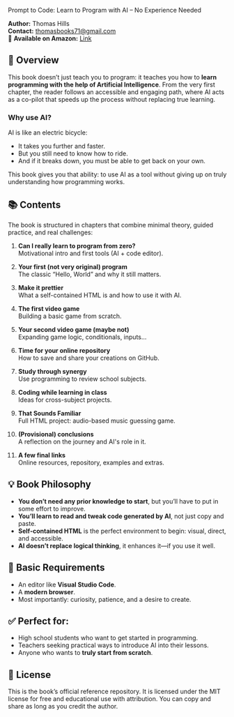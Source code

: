 Prompt to Code: Learn to Program with AI – No Experience Needed 

**Author:** Thomas Hills  
**Contact:** thomasbooks71@gmail.com  
📖 **Available on Amazon:** [Link](https://www.amazon.es/dp/B0F61P4TXK)

## 📘 Overview

This book doesn’t just teach you to program: it teaches you how to **learn programming with the help of Artificial Intelligence**. From the very first chapter, the reader follows an accessible and engaging path, where AI acts as a co-pilot that speeds up the process without replacing true learning.

### Why use AI?

AI is like an electric bicycle:
- It takes you further and faster.
- But you still need to know how to ride.
- And if it breaks down, you must be able to get back on your own.

This book gives you that ability: to use AI as a tool without giving up on truly understanding how programming works.

## 📚 Contents

The book is structured in chapters that combine minimal theory, guided practice, and real challenges:

1. **Can I really learn to program from zero?**  
   Motivational intro and first tools (AI + code editor).

2. **Your first (not very original) program**  
   The classic “Hello, World” and why it still matters.

3. **Make it prettier**  
   What a self-contained HTML is and how to use it with AI.

4. **The first video game**  
   Building a basic game from scratch.

5. **Your second video game (maybe not)**  
   Expanding game logic, conditionals, inputs...

6. **Time for your online repository**  
   How to save and share your creations on GitHub.

7. **Study through synergy**  
   Use programming to review school subjects.

8. **Coding while learning in class**  
   Ideas for cross-subject projects.

9. **That Sounds Familiar**  
   Full HTML project: audio-based music guessing game.

10. **(Provisional) conclusions**  
    A reflection on the journey and AI's role in it.

11. **A few final links**  
    Online resources, repository, examples and extras.

## 💡 Book Philosophy

- **You don’t need any prior knowledge to start**, but you’ll have to put in some effort to improve.
- **You’ll learn to read and tweak code generated by AI**, not just copy and paste.
- **Self-contained HTML** is the perfect environment to begin: visual, direct, and accessible.
- **AI doesn’t replace logical thinking**, it enhances it—if you use it well.

## 🧠 Basic Requirements

- An editor like **Visual Studio Code**.
- A **modern browser**.
- Most importantly: curiosity, patience, and a desire to create.


## ✅ Perfect for:

- High school students who want to get started in programming.
- Teachers seeking practical ways to introduce AI into their lessons.
- Anyone who wants to **truly start from scratch**.

## 📝 License

This is the book’s official reference repository. It is licensed under the MIT license for free and educational use with attribution. You can copy and share as long as you credit the author.
